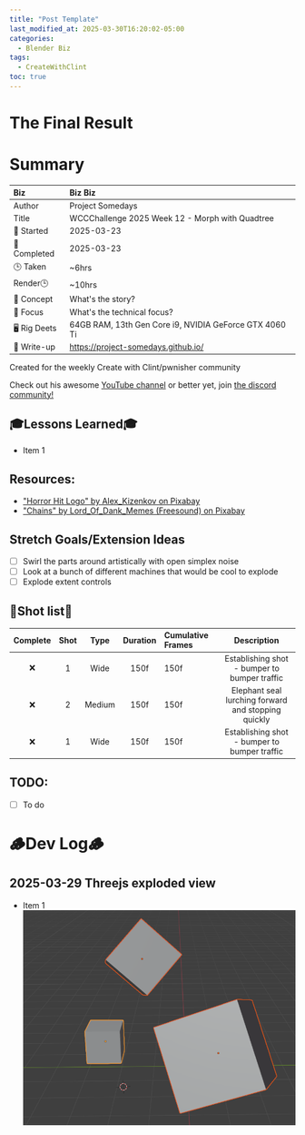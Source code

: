 ```yaml
---
title: "Post Template"
last_modified_at: 2025-03-30T16:20:02-05:00
categories:
  - Blender Biz
tags:
  - CreateWithClint
toc: true
---
```


# The Final Result
<!-- [![Watch the video](https://img.youtube.com/vi/4eS8dGd9_TI/maxresdefault.jpg)](https://youtu.be/4eS8dGd9_TI) -->

# Summary

| Biz             | Biz Biz                               |
|:--------        | :---------                                |
| Author          | Project Somedays                      |
| Title           | WCCChallenge 2025 Week 12 - Morph with Quadtree |
| 📅 Started      | 2025-03-23        |
| 📅 Completed    | 2025-03-23        |
| 🕒 Taken        | ~6hrs                                  |
| Render🕒        | ~10hrs          |
| 🤯 Concept      | What's the story?        |
| 🔎 Focus        | What's the technical focus?       |
| 🖥️ Rig Deets    | 64GB RAM, 13th Gen Core i9, NVIDIA GeForce GTX 4060 Ti |
| 📔 Write-up     | https://project-somedays.github.io/ |

Created for the weekly Create with Clint/pwnisher community

Check out his awesome [YouTube channel](https://www.youtube.com/c/pwnisher) or better yet, join [the discord community!](https://discord.com/channels/673719770410909696/688444060737994785/922141725944872980)

## 🎓Lessons Learned🎓
- Item 1

## Resources:
- ["Horror Hit Logo" by Alex_Kizenkov on Pixabay](https://pixabay.com/sound-effects/horror-hit-logo-142395/)
- ["Chains" by Lord_Of_Dank_Memes (Freesound) on Pixabay](https://pixabay.com/sound-effects/chains-6909/)

## Stretch Goals/Extension Ideas
- [ ] Swirl the parts around artistically with open simplex noise
- [ ] Look at a bunch of different machines that would be cool to explode
- [ ] Explode extent controls

## 🎥Shot list🎥

|Complete | Shot   | Type     | Duration | Cumulative Frames | Description                    |
| :----:  | :----: | :----:   | :----:   | :----        | :----:                              |
|  ❌     | 1      | Wide     | 150f     | 150f         |Establishing shot - bumper to bumper traffic|
|  ❌     | 2      | Medium     | 150f     | 150f       |Elephant seal lurching forward and stopping quickly |
|  ❌    | 1      | Wide     | 150f     | 150f         |Establishing shot - bumper to bumper traffic|

## TODO:
- [ ] To do


# 🪵Dev Log🪵


## 2025-03-29 Threejs exploded view
  - Item 1  
  ![Basic scene as a test](/assets/images/2025-03-30-WCCC-Basic-Scene.png "If I've learned anything, it's start REALLY simple and build on solid ground")

